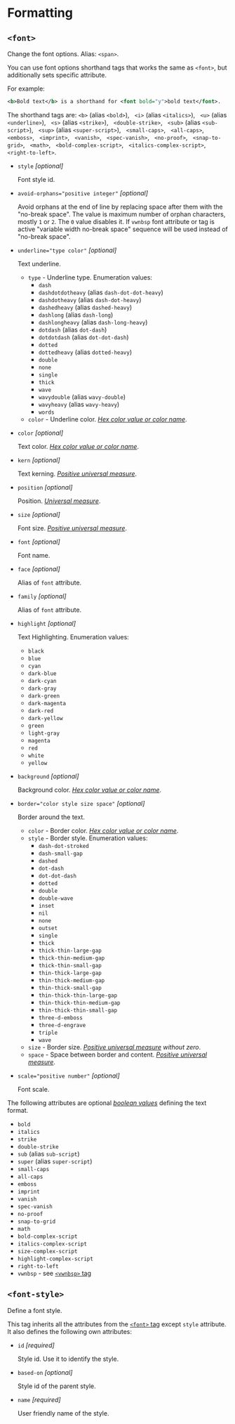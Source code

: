# Formatting

## `<font>`

Change the font options. Alias: `<span>`.

You can use font options shorthand tags that works the same as
`<font>`, but additionally sets specific attribute.

For example:
```xml
<b>Bold text</b> is a shorthand for <font bold="y">bold text</font>.
```

The shorthand tags are:
`<b>` (alias `<bold>`), &nbsp;
`<i>` (alias `<italics>`), &nbsp;
`<u>` (alias `<underline>`), &nbsp;
`<s>` (alias `<strike>`), &nbsp;
`<double-strike>`, &nbsp;
`<sub>` (alias `<sub-script>`), &nbsp;
`<sup>` (alias `<super-script>`), &nbsp;
`<small-caps>`, &nbsp;
`<all-caps>`, &nbsp;
`<emboss>`, &nbsp;
`<imprint>`, &nbsp;
`<vanish>`, &nbsp;
`<spec-vanish>`, &nbsp;
`<no-proof>`, &nbsp;
`<snap-to-grid>`, &nbsp;
`<math>`, &nbsp;
`<bold-complex-script>`, &nbsp;
`<italics-complex-script>`, &nbsp;
`<right-to-left>`.

<!-- >>> fontTag -->

* `style` *[optional]*
    
    Font style id.

* `avoid-orphans="positive integer"` *[optional]*
    
    Avoid orphans at the end of line by replacing space after them with the
    "no-break space". The value is maximum number of orphan characters,
    mostly `1` or `2`. The `0` value disables it. If `vwnbsp` font attribute or tag is active
    "variable width no-break space" sequence will be used instead of "no-break space".

* `underline="type color"` *[optional]*
    
    Text underline.
    * `type` - Underline type. Enumeration values:
        * `dash`
        * `dashdotdotheavy` (alias `dash-dot-dot-heavy`)
        * `dashdotheavy` (alias `dash-dot-heavy`)
        * `dashedheavy` (alias `dashed-heavy`)
        * `dashlong` (alias `dash-long`)
        * `dashlongheavy` (alias `dash-long-heavy`)
        * `dotdash` (alias `dot-dash`)
        * `dotdotdash` (alias `dot-dot-dash`)
        * `dotted`
        * `dottedheavy` (alias `dotted-heavy`)
        * `double`
        * `none`
        * `single`
        * `thick`
        * `wave`
        * `wavydouble` (alias `wavy-double`)
        * `wavyheavy` (alias `wavy-heavy`)
        * `words`
    * `color` - Underline color. *[Hex color value or color name](attributes.md#color)*.

* `color` *[optional]*
    
    Text color. *[Hex color value or color name](attributes.md#color)*.

* `kern` *[optional]*
    
    Text kerning. *[Positive universal measure](attributes.md#positive-universal-measure)*.

* `position` *[optional]*
    
    Position. *[Universal measure](attributes.md#universal-measure)*.

* `size` *[optional]*
    
    Font size. *[Positive universal measure](attributes.md#positive-universal-measure)*.

* `font` *[optional]*
    
    Font name.

* `face` *[optional]*
    
    Alias of `font` attribute.

* `family` *[optional]*
    
    Alias of `font` attribute.

* `highlight` *[optional]*
    
    Text Highlighting. Enumeration values:
    * `black`
    * `blue`
    * `cyan`
    * `dark-blue`
    * `dark-cyan`
    * `dark-gray`
    * `dark-green`
    * `dark-magenta`
    * `dark-red`
    * `dark-yellow`
    * `green`
    * `light-gray`
    * `magenta`
    * `red`
    * `white`
    * `yellow`

* `background` *[optional]*
    
    Background color. *[Hex color value or color name](attributes.md#color)*.

* `border="color style size space"` *[optional]*
    
    Border around the text. 
    * `color` - Border color. *[Hex color value or color name](attributes.md#color)*.
    * `style` - Border style. Enumeration values:
        * `dash-dot-stroked`
        * `dash-small-gap`
        * `dashed`
        * `dot-dash`
        * `dot-dot-dash`
        * `dotted`
        * `double`
        * `double-wave`
        * `inset`
        * `nil`
        * `none`
        * `outset`
        * `single`
        * `thick`
        * `thick-thin-large-gap`
        * `thick-thin-medium-gap`
        * `thick-thin-small-gap`
        * `thin-thick-large-gap`
        * `thin-thick-medium-gap`
        * `thin-thick-small-gap`
        * `thin-thick-thin-large-gap`
        * `thin-thick-thin-medium-gap`
        * `thin-thick-thin-small-gap`
        * `three-d-emboss`
        * `three-d-engrave`
        * `triple`
        * `wave`
    * `size` - Border size. *[Positive universal measure](attributes.md#positive-universal-measure) without zero*.
    * `space` - Space between border and content. *[Positive universal measure](attributes.md#positive-universal-measure)*.

* `scale="positive number"` *[optional]*
    
    Font scale.

The following attributes are optional
*[boolean values](attributes.md#boolean-value)*
defining the text format.

* `bold`
* `italics`
* `strike`
* `double-strike`
* `sub` (alias `sub-script`)
* `super` (alias `super-script`)
* `small-caps`
* `all-caps`
* `emboss`
* `imprint`
* `vanish`
* `spec-vanish`
* `no-proof`
* `snap-to-grid`
* `math`
* `bold-complex-script`
* `italics-complex-script`
* `size-complex-script`
* `highlight-complex-script`
* `right-to-left`
* `vwnbsp` - see [`<vwnbsp>` tag](paragraph.md#vwnbsp)

<!-- <<< -->

## `<font-style>`

<!-- >>> fontStyleTag -->

Define a font style.

This tag inherits all the attributes from the [`<font>` tag](#font)
except `style` attribute.
It also defines the following own attributes:

* `id` *[required]*
    
    Style id. Use it to identify the style.

* `based-on` *[optional]*
    
    Style id of the parent style.

* `name` *[required]*
    
    User friendly name of the style.

<!-- <<< -->
